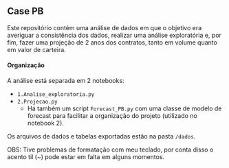 ## Case PB

Este repositório contém uma análise de dados em que o objetivo era averiguar a consistência dos dados, realizar uma análise exploratória e, por fim, fazer uma projeção de 2 anos dos contratos, tanto em volume quanto em valor de carteira. 


#### Organização

A análise está separada em 2 notebooks:
- `1.Analise_exploratoria.py`
- `2.Projecao.py` 
  - Há também um script `Forecast_PB.py` com uma classe de modelo de forecast para facilitar a organização do projeto (utilizado no notebook 2).
  
  
Os arquivos de dados e tabelas exportadas estão na pasta `/dados`.


OBS: Tive problemas de formatação com meu teclado, por conta disso o acento til (~) pode estar em falta em alguns momentos.



